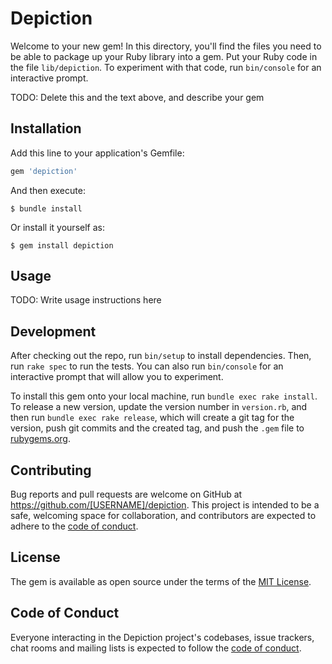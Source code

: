 # Depiction

Welcome to your new gem! In this directory, you'll find the files you need to be able to package up your Ruby library into a gem. Put your Ruby code in the file `lib/depiction`. To experiment with that code, run `bin/console` for an interactive prompt.

TODO: Delete this and the text above, and describe your gem

## Installation

Add this line to your application's Gemfile:

```ruby
gem 'depiction'
```

And then execute:

    $ bundle install

Or install it yourself as:

    $ gem install depiction

## Usage

TODO: Write usage instructions here

## Development

After checking out the repo, run `bin/setup` to install dependencies. Then, run `rake spec` to run the tests. You can also run `bin/console` for an interactive prompt that will allow you to experiment.

To install this gem onto your local machine, run `bundle exec rake install`. To release a new version, update the version number in `version.rb`, and then run `bundle exec rake release`, which will create a git tag for the version, push git commits and the created tag, and push the `.gem` file to [rubygems.org](https://rubygems.org).

## Contributing

Bug reports and pull requests are welcome on GitHub at https://github.com/[USERNAME]/depiction. This project is intended to be a safe, welcoming space for collaboration, and contributors are expected to adhere to the [code of conduct](https://github.com/[USERNAME]/depiction/blob/master/CODE_OF_CONDUCT.md).

## License

The gem is available as open source under the terms of the [MIT License](https://opensource.org/licenses/MIT).

## Code of Conduct

Everyone interacting in the Depiction project's codebases, issue trackers, chat rooms and mailing lists is expected to follow the [code of conduct](https://github.com/[USERNAME]/depiction/blob/master/CODE_OF_CONDUCT.md).
